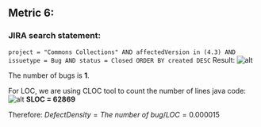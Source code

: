 ## Metric 6:

### JIRA search statement:
`project = "Commons Collections" AND affectedVersion in (4.3) AND issuetype = Bug AND status = Closed ORDER BY created DESC`
Result:
![alt](https://i.imgur.com/xne2SnJ.png)

The number of bugs is **1**.

For LOC, we are using CLOC tool to count the number of lines java code:
![alt](https://i.imgur.com/gBnDUFm.png)
**SLOC = 62869**

Therefore:
$Defect Density = The\ number\ of \ bug / LOC = 0.000015$